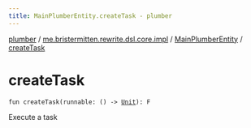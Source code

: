 ```yaml
---
title: MainPlumberEntity.createTask - plumber
---
```


[plumber](../../index.html) / [me.bristermitten.rewrite.dsl.core.impl](../index.html) / [MainPlumberEntity](index.html) / [createTask](./create-task.html)

# createTask

`fun createTask(runnable: () -> `[`Unit`](https://kotlinlang.org/api/latest/jvm/stdlib/kotlin/-unit/index.html)`): F`

Execute a task

